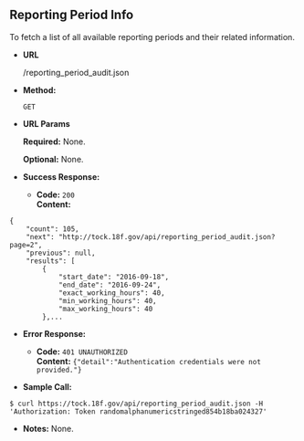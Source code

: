 **Reporting Period Info**
----
To fetch a list of all available reporting periods and their related information.

* **URL**

  /reporting_period_audit.json

* **Method:**

  `GET`
  
*  **URL Params**

   **Required:**
   None.
   
   **Optional:**
   None.

* **Success Response:**

  * **Code:** `200` <br />
    **Content:** 
```
{
    "count": 105,
    "next": "http://tock.18f.gov/api/reporting_period_audit.json?page=2",
    "previous": null,
    "results": [
        {
            "start_date": "2016-09-18",
            "end_date": "2016-09-24",
            "exact_working_hours": 40,
            "min_working_hours": 40,
            "max_working_hours": 40
        },...
```
 
* **Error Response:**

  * **Code:** `401 UNAUTHORIZED` <br />
    **Content:** `{"detail":"Authentication credentials were not provided."}`

* **Sample Call:**

```
$ curl https://tock.18f.gov/api/reporting_period_audit.json -H 'Authorization: Token randomalphanumericstringed854b18ba024327'
```

* **Notes:** None.
 
